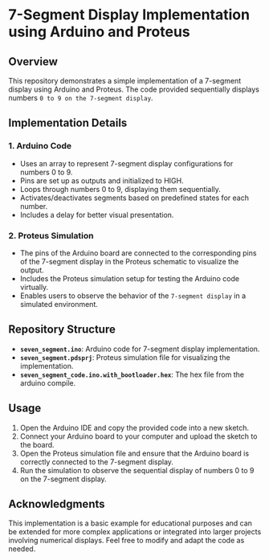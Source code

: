 # 7-Segment Display Implementation using Arduino and Proteus
## Overview
This repository demonstrates a simple implementation of a 7-segment display using Arduino and Proteus. The code provided sequentially displays numbers `0 to 9 on the 7-segment display`.


## Implementation Details
### 1. Arduino Code
- Uses an array to represent 7-segment display configurations for numbers 0 to 9.
-  Pins are set up as outputs and initialized to HIGH.
- Loops through numbers 0 to 9, displaying them sequentially.
- Activates/deactivates segments based on predefined states for each number.
- Includes a delay for better visual presentation.

### 2. Proteus Simulation
- The pins of the Arduino board are connected to the corresponding pins of the 7-segment display in the Proteus schematic to visualize the output.
- Includes the Proteus simulation setup for testing the Arduino code virtually.
- Enables users to observe the behavior of the `7-segment display` in a simulated environment.


## Repository Structure
- **`seven_segment.ino`**: Arduino code for 7-segment display implementation.
- **`seven_segment.pdsprj`**: Proteus simulation file for visualizing the implementation.
- **`seven_segment_code.ino.with_bootloader.hex`**: The hex file from the arduino compile.

## Usage
1. Open the Arduino IDE and copy the provided code into a new sketch.
2. Connect your Arduino board to your computer and upload the sketch to the board.
3. Open the Proteus simulation file and ensure that the Arduino board is correctly connected to the 7-segment display.
4. Run the simulation to observe the sequential display of numbers 0 to 9 on the 7-segment display.

## Acknowledgments
This implementation is a basic example for educational purposes and can be extended for more complex applications or integrated into larger projects involving numerical displays. Feel free to modify and adapt the code as needed.